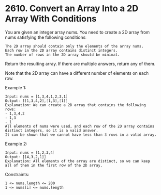 # 2610. Convert an Array Into a 2D Array With Conditions

You are given an integer array nums. You need to create a 2D array from nums satisfying the following conditions:

    The 2D array should contain only the elements of the array nums.
    Each row in the 2D array contains distinct integers.
    The number of rows in the 2D array should be minimal.

Return the resulting array. If there are multiple answers, return any of them.

Note that the 2D array can have a different number of elements on each row.

Example 1:

    Input: nums = [1,3,4,1,2,3,1]
    Output: [[1,3,4,2],[1,3],[1]]
    Explanation: We can create a 2D array that contains the following rows:
    - 1,3,4,2
    - 1,3
    - 1
    All elements of nums were used, and each row of the 2D array contains distinct integers, so it is a valid answer.
    It can be shown that we cannot have less than 3 rows in a valid array.

Example 2:

    Input: nums = [1,2,3,4]
    Output: [[4,3,2,1]]
    Explanation: All elements of the array are distinct, so we can keep all of them in the first row of the 2D array.

 

Constraints:

    1 <= nums.length <= 200
    1 <= nums[i] <= nums.length
